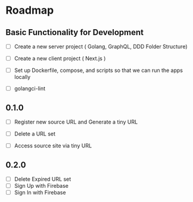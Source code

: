 # Roadmap

## Basic Functionality for Development

- [ ] Create a new server project ( Golang, GraphQL, DDD Folder Structure)
- [ ] Create a new client project ( Next.js )
- [ ] Set up Dockerfile, compose, and scripts so that we can run the apps locally
- [ ] golangci-lint



## 0.1.0

- [ ] Register new source URL and Generate a tiny URL
- [ ] Delete a URL set
- [ ] Access source site via tiny URL


## 0.2.0

- [ ] Delete Expired URL set
- [ ] Sign Up with Firebase
- [ ] Sign In with Firebase
